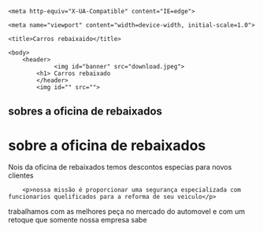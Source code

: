 <!DOCTYPE html>
<html lang="PTBR">
<head>
    <meta charset="UTF-8">

    <meta http-equiv="X-UA-Compatible" content="IE=edge">

    <meta name="viewport" content="width=device-width, initial-scale=1.0">

   <link rel="stylesheet"href="style.css"
   
    <title>Carros rebaixaido</title>

    <body>
        <header>
                 <img id="banner" src="download.jpeg">
            <h1> Carros rebaixado
            </header>
            <img id="" src="">
 <div class="principal">
    <h2 class="titulo-centralizado">   sobres a oficina de rebaixados
                 <h1>sobre a oficina de rebaixados</h1>
        <P>Nois da oficina de rebaixados temos descontos especias para novos clientes </P>

        <p>nossa missão é proporcionar uma segurança especializada com funcionarios quelificados para a reforma de seu veiculo</p>

<p>trabalhamos com as melhores peça no mercado do automovel e com um retoque que somente nossa empresa sabe
</p>



